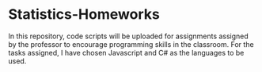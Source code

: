 # Statistics-Homeworks

In this repository, code scripts will be uploaded for assignments assigned by the professor to encourage programming skills in the classroom. 
For the tasks assigned, I have chosen Javascript and C# as the languages to be used.
